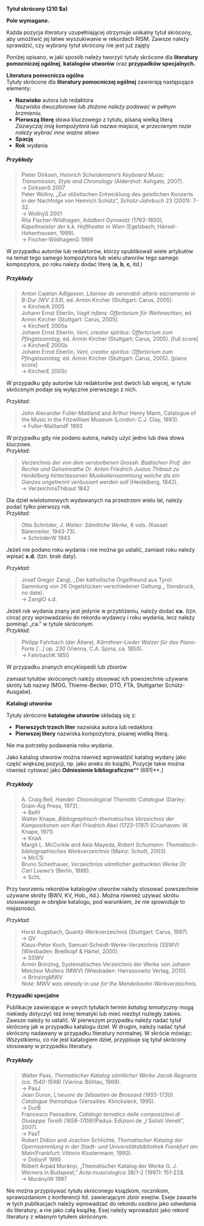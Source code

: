    

**Tytuł skrócony (210 $a)** 

**Pole wymagane.**

Każda pozycja literatury uzupełniającej otrzymuje unikalny tytuł skrócony, aby umożliwić jej łatwe wyszukiwanie w rekordach RISM. Zawsze należy sprawdzić, czy wybrany tytuł skrócony nie jest już zajęty  
  
Poniżej opisano, w jaki sposób należy tworzyć tytuły skrócone dla **literatury pomocniczej ogólnej**, **katalogów utworów** oraz **przypadków specjalnych.**

**Literatura pomocnicza ogólna**    
Tytuły skrócone dla **literatury pomocniczej ogólnej** zawierają następujące elementy:

- **Nazwisko** autora lub redaktora  
_Nazwiska dwuczłonowe lub złożone należy podawać w pełnym brzmieniu._  
- **Pierwszą literę** słowa kluczowego z tytułu, pisaną wielką literą  
_Zazwyczaj imię kompozytora lub nazwa miejsca, w przeciwnym razie należy wybrać inne ważne słowo_  
- **Spację**
- **Rok** wydania

##### Przykłady

> Pieter Dirksen, _Heinrich Scheidemann’s Keyboard Music: Transmission, Style and Chronology_ (Aldershot: Ashgate, 2007).  
>             → DirksenS 2007  
> Peter Wollny, „Zur stilistischen Entwicklung des geistlichen Konzerts in der Nachfolge von Heinrich Schütz”, _Schütz-Jahrbuch_ 23 (2001): 7-32.  
>             → WollnyS 2001  
> Rita Fischer-Wildhagen, _Adalbert Gyrowetz (1763-1850), Kapellmeister der k.k. Hoftheater in Wien_ (Egelsbach; Hänsel-Hohenhausen, 1999).  
>             → Fischer-WildhagenG 1999

  

W przypadku autorów lub redaktorów, którzy opublikowali wiele artykułów na temat tego samego kompozytora lub wielu utworów tego samego kompozytora, po roku należy dodać literę (**a**, **b**, **c**, itd.)   

  

##### Przykłady

> Anton Cajetan Adlgasser, _Litaniae de venerabili altaris sacramento in B-Dur (WV 3.53),_ ed. Armin Kircher (Stuttgart: Carus, 2005).  
>             → KircherA 2005  
> Johann Ernst Eberlin, _Vagit infans: Offertorium für Weihnachten_, ed. Armin Kircher (Stuttgart: Carus, 2005).  
>             → KircherE 2005a  
> Johann Ernst Eberlin, _Veni, creator spiritus: Offertorium zum Pfingstsonntag_, ed. Armin Kircher (Stuttgart: Carus, 2005). [full score]  
>             → KircherE 2005b  
> Johann Ernst Eberlin, _Veni, creator spiritus: Offertorium zum Pfingstsonntag,_ ed. Armin Kircher (Stuttgart: Carus, 2005). [piano score]  
>             → KircherE 2005c

W przypadku gdy autorów lub redaktorów jest dwóch lub więcej, w tytule skróconym podaje się wyłącznie pierwszego z nich.

  

_Przykład:_  

> John Alexander Fuller-Maitland and Arthur Henry Mann, Catalogue of the Music in the Fitzwilliam Museum (London: C.J. Clay, 1893).  
>             → Fuller-MaitlandF 1893

  
W przypadku gdy nie podano autora, należy użyć jedno lub dwa słowa kluczowe.  
_Przykład:_

> _Verzeichnis der von dem verstorbenen Grossh. Badischen Prof. der Rechte und Geheimrathe Dr. Anton Friedrich Justus Thibaut zu Heidelberg hinterlassenen Musikaliensammlung welche als ein Ganzes ungetrennt veräussert werden soll_ (Heidelberg, 1842).  
>             → VerzeichnisThibaut 1842

  

Dla dzieł wielotomowych wydawanych na przestrzeni wielu lat, należy podać tylko pierwszy rok.   
_Przykład:_

> Otto Schröder, _J. Walter: Sämtliche Werke,_ 6 vols. (Kassel: Bärenreiter, 1943-73).  
>             → SchröderW 1943

Jeżeli nie podano roku wydania i nie można go ustalić, zamiast roku należy wpisać **s.d.** (tzn. brak daty).

_Przykład:_

> Josef Gregor Zangl, _Der katholische Orgelfreund aus Tyrol: Sammlung von 26 Orgelstücken verschiedener Gattung _ (Innsbruck, no date).  
>             → ZanglO s.d.

  
Jeżeli rok wydania znany jest jedynie w przybliżeniu, należy dodać **ca.** (tzn. circa) przy wprowadzaniu do rekordu wydawcy i roku wydania, lecz należy pominąć „ca.” w tytule skróconym.  
_Przykład:_  

> Philipp Fahrbach (der Ältere), _Kärnthner-Lieder Walzer für das Piano-Forte [...] op. 230_ (Vienna, C.A. Spina, ca. 1850).  
>             → FahrbachK 1850

W przypadku znanych encyklopedii lub zbiorów  

 zamiast tytułów skróconych należy stosować ich powszechnie używane skróty lub nazwy (MGG, Thieme-Becker, DTÖ, FTA, Stuttgarter Schütz-Ausgabe).

 

**Katalogi utworów**

Tytuły skrócone **katalogów utworów** składają się z:

- **Pierwszych trzech liter** nazwiska autora lub redaktora  
- **Pierwszej litery** nazwiska kompozytora, pisanej wielką literą.

Nie ma potrzeby podawania roku wydania.  
  
Jako katalog utworów można również wprowadzić  katalog wydany jako część większej pozycji, np. jako aneks do książki, Pozycje takie można również cytować jako  **Odniesienie bibliograficzne****  (691)**.]

##### Przykłady

> A. Craig Bell, _Handel: Chronological Thematic Catalogue_ (Darley: Grain-Aig Press, 1972).  
>             → BelH  
> Walter Knape, _Bibliographisch-thematisches Verzeichnis der Kompositionen von Karl Friedrich Abel (1723-1787)_ (Cruxhaven: W. Knape, 1971).  
>             → KnaA  
> Margit L. McCorkle and Akio Mayeda, _Robert Schumann: Thematisch-bibliographisches Werkverzeichnis_ (Mainz: Schott, 2003).  
>             → McCS  
> Bruno Scheithauer, _Verzeichniss sämtlicher gedruckten Werke Dr. Carl Loewe’s_ (Berlin, 1886).  
>          → SchL

Przy tworzeniu rekordów katalogów utworów należy stosować powszechnie używane skróty (BWV, KV, Hob., itd.). Można również używać skrótu stosowanego w obrębie katalogu, pod warunkiem, że nie spowoduje to niejasności.

  

_Przykład:_  

> Horst Augsbach, Quantz-Werkverzeichnis (Stuttgart: Carus, 1997).  
>            → QV  
> Klaus-Peter Koch, Samuel-Scheidt-Werke-Verzeichnis (SSWV) (Wiesbaden: Breitkopf & Härtel, 2000).  
>            → SSWV  
> Armin Brinzing,  Systematisches Verzeichnis der Werke von Johann Melchior Molters (MWV) (Wiesbaden: Harrassowitz Verlag, 2010).  
>            → BrinzingMWV  
>                _Note: MWV was already in use for the Mendelssohn Werkverzeichnis._

 

**Przypadki specjalne**

Publikacje zawierające w swych tytułach termin _katalog tematyczny_ mogą niekiedy dotyczyć też innej tematyki lub mieć niezbyt rozległy zakres. Zawsze należy to ustalić. W pierwszym przypadku należy nadać tytuł skrócony jak w przypadku katalogu dzieł. W drugim, należy nadać tytuł skrócony nadawany w przypadku literatury normalnej. W skrócie mówiąc: Wszystkiemu, co nie jest katalogiem dzieł, przypisuje się tytuł skrócony stosowany w przypadku literatury.

##### Przykłady

> Walter Pass, _Thematischer Katalog sämtlicher Werke Jacob Regnarts (ca. 1540-1599)_ (Vienna: Böhlau, 1969).  
>             → PasJ  
> Jean Duron, _L’oeuvre de Sébastien de Brossard (1655-1730). Catalogue thématique_ (Versailles: Klincksieck, 1995).  
>             → DurB  
> Francesco Passadore, _Catalogo tematico delle composizioni di Giuseppe Torelli (1658-1709)_(Padua: Edizioni de „I Solisti Veneti”, 2007).  
>             → PasT  
> Robert Didion and Joachim Schlichte, _Thematischer Katalog der Opernsammlung in der Stadt- und Universitätsbibliothek Frankfurt am Main_(Frankfurt: Vittorio Klostermann, 1990).  
>             → DidionF 1990  
> Róbert Árpád Murányi, „Thematischer Katalog der Werke G. J. Werners in Budapest,” _Acta musicologica_ 38/1-2 (1997): 151-228.  
>             → MurányiW 1997 

 

Nie można przypisywać tytułu skróconego książkom, rocznikom, sprawozdaniom z konferencji  itd. zawierającym zbiór esejów. Eseje zawarte w tych publikacjach należy wprowadzać do rekordu osobno jako odwołania do literatury, a nie jako całą książkę. Esej należy wprowadzić jako rekord literatury z własnym tytułem skróconym.